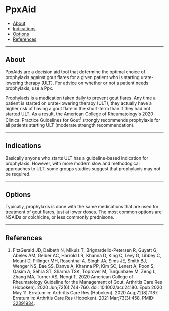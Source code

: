 # PpxAid

- [About](#about)
- [Indications](#indications)
- [Options](#options)
- [References](#references)

---

## <span id="about">About</span>

PpxAids are a decision aid tool that determine the optimal choice of prophylaxis against gout flares for a given patient who is starting urate-lowering therapy (ULT). For advice on whether or not a patient needs prophylaxis, use a Ppx.

Prophylaxis is a medication taken daily to prevent gout flares. Any time a patient is started
on urate-lowering therapy (ULT), they actually have a higher risk of having a gout flare in the
short-term than if they had not started ULT. As a result, the American College of Rheumatology's 2020 Clinical Practice Guidelines for Gout[<sup>1</sup>](#ref-1) strongly recommends prophylaxis for all patients starting ULT (moderate strength recommendation).

---

## <span id="indications">Indications</span>

Basically anyone who starts ULT has a guideline-based indication for prophylaxis. However, with more
modern slow and methodogical approaches to ULT, some groups studies suggest that prophylaxis may not
be required.

---

## <span id="options">Options</span>

Typically, prophylaxis is done with the same medications that are used for treatment of gout flares,
just at lower doses. The most common options are: NSAIDs or colchicine, or less commonly prednisone.

---

## <span id="references">References</span>

1. <span id="ref-1"></span>FitzGerald JD, Dalbeth N, Mikuls T, Brignardello-Petersen R, Guyatt G, Abeles AM, Gelber AC, Harrold LR, Khanna D, King C, Levy G, Libbey C, Mount D, Pillinger MH, Rosenthal A, Singh JA, Sims JE, Smith BJ, Wenger NS, Bae SS, Danve A, Khanna PP, Kim SC, Lenert A, Poon S, Qasim A, Sehra ST, Sharma TSK, Toprover M, Turgunbaev M, Zeng L, Zhang MA, Turner AS, Neogi T. 2020 American College of Rheumatology Guideline for the Management of Gout. Arthritis Care Res (Hoboken). 2020 Jun;72(6):744-760. doi: 10.1002/acr.24180. Epub 2020 May 11. Erratum in: Arthritis Care Res (Hoboken). 2020 Aug;72(8):1187. Erratum in: Arthritis Care Res (Hoboken). 2021 Mar;73(3):458. PMID: [32391934](https://pubmed.ncbi.nlm.nih.gov/32391934/).
